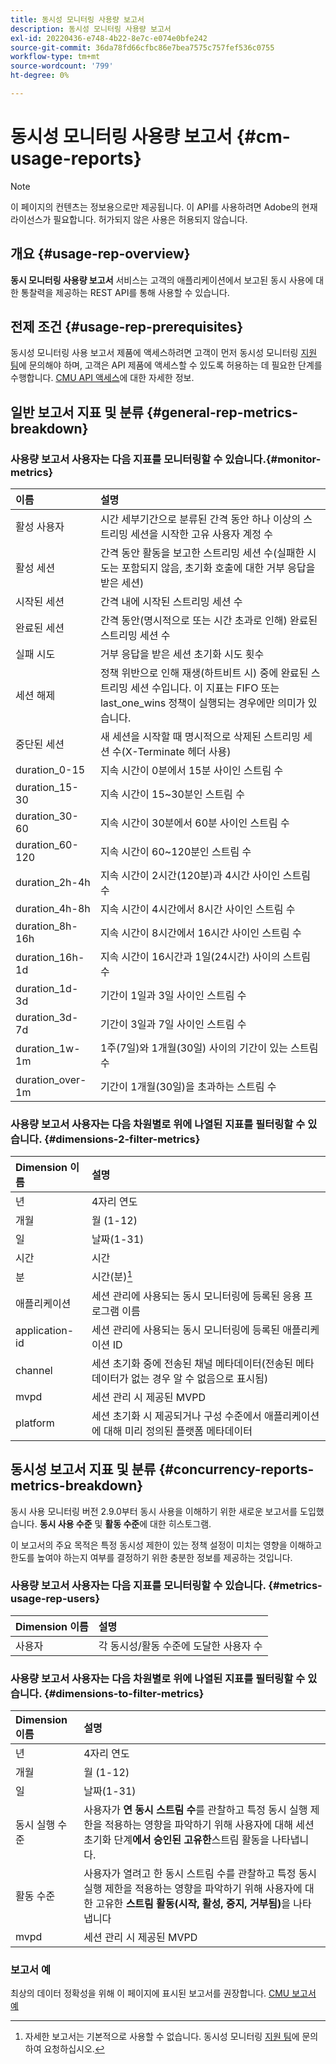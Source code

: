 ```yaml
---
title: 동시성 모니터링 사용량 보고서
description: 동시성 모니터링 사용량 보고서
exl-id: 20220436-e748-4b22-8e7c-e074e0bfe242
source-git-commit: 36da78fd66cfbc86e7bea7575c757fef536c0755
workflow-type: tm+mt
source-wordcount: '799'
ht-degree: 0%

---
```


# 동시성 모니터링 사용량 보고서 {#cm-usage-reports}

>[!NOTE]
>
>이 페이지의 컨텐츠는 정보용으로만 제공됩니다. 이 API를 사용하려면 Adobe의 현재 라이선스가 필요합니다. 허가되지 않은 사용은 허용되지 않습니다.



## 개요 {#usage-rep-overview}

**동시 모니터링 사용량 보고서** 서비스는 고객의 애플리케이션에서 보고된 동시 사용에 대한 통찰력을 제공하는 REST API를 통해 사용할 수 있습니다.

## 전제 조건 {#usage-rep-prerequisites}

동시성 모니터링 사용 보고서 제품에 액세스하려면 고객이 먼저 동시성 모니터링 [지원 팀](mailto:tve-support@adobe.com)에 문의해야 하며, 고객은 API 제품에 액세스할 수 있도록 허용하는 데 필요한 단계를 수행합니다. [CMU API 액세스](/help/concurrency-monitoring/cmu-api-access.md)에 대한 자세한 정보.

## 일반 보고서 지표 및 분류 {#general-rep-metrics-breakdown}

### 사용량 보고서 사용자는 다음 지표를 모니터링할 수 있습니다.{#monitor-metrics}

| 이름 | 설명 |
|:---|:---|
| 활성 사용자 | 시간 세부기간으로 분류된 간격 동안 하나 이상의 스트리밍 세션을 시작한 고유 사용자 계정 수 |
| 활성 세션 | 간격 동안 활동을 보고한 스트리밍 세션 수(실패한 시도는 포함되지 않음, 초기화 호출에 대한 거부 응답을 받은 세션) |
| 시작된 세션 | 간격 내에 시작된 스트리밍 세션 수 |
| 완료된 세션 | 간격 동안(명시적으로 또는 시간 초과로 인해) 완료된 스트리밍 세션 수 |
| 실패 시도 | 거부 응답을 받은 세션 초기화 시도 횟수 |
| 세션 해제 | 정책 위반으로 인해 재생(하트비트 시) 중에 완료된 스트리밍 세션 수입니다. 이 지표는 FIFO 또는 last_one_wins 정책이 실행되는 경우에만 의미가 있습니다. |
| 중단된 세션 | 새 세션을 시작할 때 명시적으로 삭제된 스트리밍 세션 수(X-Terminate 헤더 사용) |
| duration_0-15 | 지속 시간이 0분에서 15분 사이인 스트림 수 |
| duration_15-30 | 지속 시간이 15~30분인 스트림 수 |
| duration_30-60 | 지속 시간이 30분에서 60분 사이인 스트림 수 |
| duration_60-120 | 지속 시간이 60~120분인 스트림 수 |
| duration_2h-4h | 지속 시간이 2시간(120분)과 4시간 사이인 스트림 수 |
| duration_4h-8h | 지속 시간이 4시간에서 8시간 사이인 스트림 수 |
| duration_8h-16h | 지속 시간이 8시간에서 16시간 사이인 스트림 수 |
| duration_16h-1d | 지속 시간이 16시간과 1일(24시간) 사이의 스트림 수 |
| duration_1d-3d | 기간이 1일과 3일 사이인 스트림 수 |
| duration_3d-7d | 기간이 3일과 7일 사이인 스트림 수 |
| duration_1w-1m | 1주(7일)와 1개월(30일) 사이의 기간이 있는 스트림 수 |
| duration_over-1m | 기간이 1개월(30일)을 초과하는 스트림 수 |

### 사용량 보고서 사용자는 다음 차원별로 위에 나열된 지표를 필터링할 수 있습니다. {#dimensions-2-filter-metrics}

| Dimension 이름 | 설명 |
|:---------------|:------------------------------------------------------------------------------------------------------------------|
| 년 | 4자리 연도 |
| 개월 | 월 (1-12) |
| 일 | 날짜(1-31) |
| 시간 | 시간 |
| 분 | 시간(분)[^1] |
| 애플리케이션 | 세션 관리에 사용되는 동시 모니터링에 등록된 응용 프로그램 이름 |
| application-id | 세션 관리에 사용되는 동시 모니터링에 등록된 애플리케이션 ID |
| channel | 세션 초기화 중에 전송된 채널 메타데이터(전송된 메타데이터가 없는 경우 알 수 없음으로 표시됨) |
| mvpd | 세션 관리 시 제공된 MVPD |
| platform | 세션 초기화 시 제공되거나 구성 수준에서 애플리케이션에 대해 미리 정의된 플랫폼 메타데이터 |

## 동시성 보고서 지표 및 분류 {#concurrency-reports-metrics-breakdown}

동시 사용 모니터링 버전 2.9.0부터 동시 사용을 이해하기 위한 새로운 보고서를 도입했습니다. **동시 사용 수준** 및 **활동 수준**&#x200B;에 대한 히스토그램.

이 보고서의 주요 목적은 특정 동시성 제한이 있는 정책 설정이 미치는 영향을 이해하고 한도를 높여야 하는지 여부를 결정하기 위한 충분한 정보를 제공하는 것입니다.

### 사용량 보고서 사용자는 다음 지표를 모니터링할 수 있습니다. {#metrics-usage-rep-users}

| Dimension 이름 | 설명 |
|:---|:---|
| 사용자 | 각 동시성/활동 수준에 도달한 사용자 수 |

### 사용량 보고서 사용자는 다음 차원별로 위에 나열된 지표를 필터링할 수 있습니다. {#dimensions-to-filter-metrics}

| Dimension 이름 | 설명 |
|:---|:---|
| 년 | 4자리 연도 |
| 개월 | 월 (1-12) |
| 일 | 날짜(1-31) |
| 동시 실행 수준 | 사용자가 **연 동시 스트림 수**&#x200B;를 관찰하고 특정 동시 실행 제한을 적용하는 영향을 파악하기 위해 사용자에 대해 세션 초기화 단계&#x200B;**에서 승인된 고유한**&#x200B;스트림 활동을 나타냅니다. |
| 활동 수준 | 사용자가 열려고 한 동시 스트림 수를 관찰하고 특정 동시 실행 제한을 적용하는 영향을 파악하기 위해 사용자에 대한 고유한 **스트림 활동(시작, 활성, 중지, 거부됨)**&#x200B;을 나타냅니다 |
| mvpd | 세션 관리 시 제공된 MVPD |

### 보고서 예

최상의 데이터 정확성을 위해 이 페이지에 표시된 보고서를 권장합니다. [CMU 보고서 예](/help/concurrency-monitoring/cm-usage-reports-examples.md)

[^1]: 자세한 보고서는 기본적으로 사용할 수 없습니다. 동시성 모니터링 [지원 팀](mailto:tve-support@adobe.com)에 문의하여 요청하십시오.